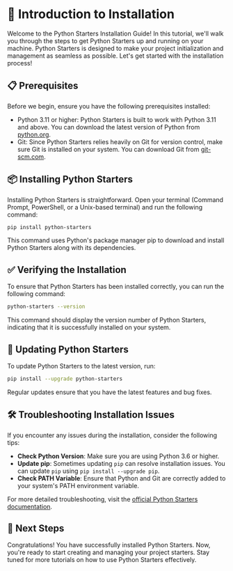 # 🚀 Introduction to Installation

Welcome to the Python Starters Installation Guide! In this tutorial, we'll walk you through the steps to get Python Starters up and running on your machine. Python Starters is designed to make your project initialization and management as seamless as possible. Let's get started with the installation process!

## 📋 Prerequisites

Before we begin, ensure you have the following prerequisites installed:

- Python 3.11 or higher: Python Starters is built to work with Python 3.11 and above. You can download the latest version of Python from [python.org](https://www.python.org/downloads/).
- Git: Since Python Starters relies heavily on Git for version control, make sure Git is installed on your system. You can download Git from [git-scm.com](https://git-scm.com/downloads).

## 📦 Installing Python Starters

Installing Python Starters is straightforward. Open your terminal (Command Prompt, PowerShell, or a Unix-based terminal) and run the following command:

```bash
pip install python-starters
```

This command uses Python's package manager pip to download and install Python Starters along with its dependencies.

## ✅ Verifying the Installation

To ensure that Python Starters has been installed correctly, you can run the following command:

```bash
python-starters --version
```

This command should display the version number of Python Starters, indicating that it is successfully installed on your system.

## 🔄 Updating Python Starters

To update Python Starters to the latest version, run:

```bash
pip install --upgrade python-starters
```

Regular updates ensure that you have the latest features and bug fixes.

## 🛠️ Troubleshooting Installation Issues

If you encounter any issues during the installation, consider the following tips:

- **Check Python Version**: Make sure you are using Python 3.6 or higher.
- **Update pip**: Sometimes updating `pip` can resolve installation issues. You can update `pip` using `pip install --upgrade pip`.
- **Check PATH Variable**: Ensure that Python and Git are correctly added to your system's PATH environment variable.

For more detailed troubleshooting, visit the [official Python Starters documentation](https://python-starters.readthedocs.io).

## 🎉 Next Steps

Congratulations! You have successfully installed Python Starters. Now, you're ready to start creating and managing your project starters. Stay tuned for more tutorials on how to use Python Starters effectively.
